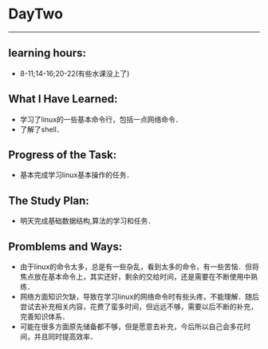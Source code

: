 # DayTwo
****
## learning hours:
* 8-11;14-16;20-22(有些水课没上了)
## What I Have Learned: 


* 学习了linux的一些基本命令行，包括一点网络命令．
* 了解了shell．


## Progress of the Task: 
* 基本完成学习linux基本操作的任务． 

## The Study Plan:
* 明天完成基础数据结构,算法的学习和任务．

## Promblems and Ways:
* 由于linux的命令太多，总是有一些杂乱，看到太多的命令，有一些苦恼．但将焦点放在基本命令上，其实还好，剩余的交给时间，还是需要在不断使用中熟练．　
* 网络方面知识欠缺，导致在学习linux的网络命令时有些头疼，不能理解．随后尝试去补充相关内容，花费了蛮多时间，但远远不够，需要以后不断的补充，完善知识体系．
* 可能在很多方面原先储备都不够，但是愿意去补充，今后所以自己会多花时间，并且同时提高效率．